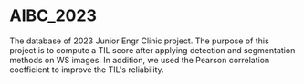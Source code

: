 # AIBC_2023
The database of 2023 Junior Engr Clinic project. The purpose of this project is to compute a TIL score after applying detection and segmentation methods on WS images. In addition, we used the Pearson correlation coefficient to improve the TIL's reliability. 
